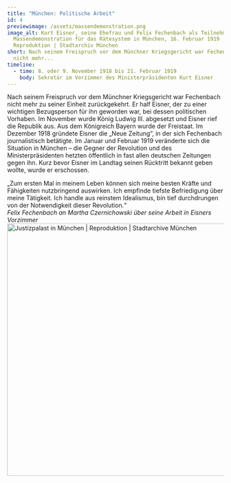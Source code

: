 ```yaml
---
title: "München: Politische Arbeit"
id: 4
previewimage: /assets/massendemonstration.png
image_alt: Kurt Eisner, seine Ehefrau und Felix Fechenbach als Teilnehmer der
  Massendemonstration für das Rätesystem in München, 16. Februar 1919 |
  Reproduktion | Stadtarchiv München
short: Nach seinem Freispruch vor dem Münchner Kriegsgericht war Fechenbach
  nicht mehr...
timeline:
  - time: 8. oder 9. November 1918 bis 21. Februar 1919
    body: Sekretär im Vorzimmer des Ministerpräsidenten Kurt Eisner
---
```

Nach seinem Freispruch vor dem Münchner Kriegsgericht war Fechenbach nicht mehr zu seiner Einheit zurückgekehrt. Er half Eisner, der zu einer wichtigen Bezugsperson für ihn geworden war, bei dessen politischen Vorhaben. Im November wurde König Ludwig III. abgesetzt und Eisner rief die Republik aus. Aus dem Königreich Bayern wurde der Freistaat. Im Dezember 1918 gründete Eisner die „Neue Zeitung“, in der sich Fechenbach journalistisch betätigte. Im Januar und Februar 1919 veränderte sich die Situation in München – die Gegner der Revolution und des Ministerpräsidenten hetzten öffentlich in fast allen deutschen Zeitungen gegen ihn. Kurz bevor Eisner im Landtag seinen Rücktritt bekannt geben wollte, wurde er erschossen.

<InformationBox>
„Zum ersten Mal in meinem Leben können sich meine besten Kräfte und Fähigkeiten nutzbringend auswirken. Ich empfinde tiefste Befriedigung über meine Tätigkeit. Ich handle aus reinstem Idealismus, bin tief durchdrungen von der Notwendigkeit dieser Revolution.“
<br/>
<i>Felix Fechenbach an Martha Czernichowski über seine Arbeit in Eisners Vorzimmer</i>
</InformationBox>

<Image src="/assets/justizpalast.png" alt="Justizpalast in München | Reproduktion | Stadtarchive München" width="796" height="587" />

